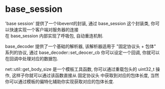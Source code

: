 # base_session

'base session' 提供了一个libevent的封装, 通过 base_session 这个封装类, 你可以快速实现一个客户端对服务器的连接<br/>
在 base_session 内部实现了呼吸包, 自动重连机制.<br/>

base_decoder 提供了一个基础的解析器, 该解析器适用于 "固定协议头 + 包体" 系列的协议, 通过 base_decoder::set_deocer_cb 你可以设定一个回调, 你就可以在回调中处理对应的数据包.<br/>

net::util::get_body_size 是一个模板工具函数, 你可以通过重载包头的 uint32_t 操作, 这样子你就可以通过该函数直接从 固定协议头 中获取到对应的包体长度, 当然你可以通过模板的偏特化辅助你实现获取对应的包体长度.<br/>
